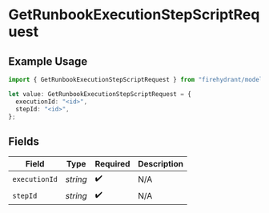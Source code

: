 # GetRunbookExecutionStepScriptRequest

## Example Usage

```typescript
import { GetRunbookExecutionStepScriptRequest } from "firehydrant/models/operations";

let value: GetRunbookExecutionStepScriptRequest = {
  executionId: "<id>",
  stepId: "<id>",
};
```

## Fields

| Field              | Type               | Required           | Description        |
| ------------------ | ------------------ | ------------------ | ------------------ |
| `executionId`      | *string*           | :heavy_check_mark: | N/A                |
| `stepId`           | *string*           | :heavy_check_mark: | N/A                |